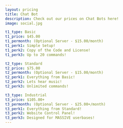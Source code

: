 ```yaml
---
layout: pricing
title: Chat Bot
description: Check out our prices on Chat Bots here!
image: social.jpg

t1_type: Basic
t1_price: $45.00
t1_permonth: (Optional Server - $15.00/month)
t1_perk1: Simple Setup!
t1_perk2: Copy of the Code and License!
t1_perk3: Up to 20 commands!

t2_type: Standard
t2_price: $75.00
t2_permonth: (Optional Server - $15.00/month)
t2_perk1: Everything from Basic!
t2_perk2: Lets hear music!
t2_perk3: Unlimited commands!

t3_type: Industrial
t3_price: $105.00+
t3_permonth: (Optional Server - $25.00+/month)
t3_perk1: Everything from Standard!
t3_perk2: Website Control Panel!
t3_perk3: Designed for MASSIVE userbases!
---
```

